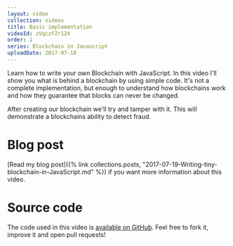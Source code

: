 ```yaml
---
layout: video
collection: videos
title: Basic implementation
videoId: zVqczFZr124
order: 1
series: Blockchain in Javascript
uploadDate: 2017-07-18
---
```


Learn how to write your own Blockchain with JavaScript. In this video I'll show you what is behind a blockchain by using simple code. It's not a complete implementation, but enough to understand how blockchains work and how they guarantee that blocks can never be changed.

After creating our blockchain we'll try and tamper with it. This will demonstrate a blockchains ability to detect fraud.

# Blog post

[Read my blog post]({% link collections.posts, "2017-07-19-Writing-tiny-blockchain-in-JavaScript.md" %}) if you want more information about this video.

# Source code

The code used in this video is [available on GitHub](https://github.com/SavjeeTutorials/SavjeeCoin). Feel free to fork it, improve it and open pull requests!